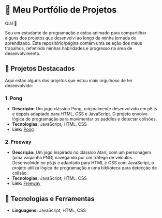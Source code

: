 # 🌟 Meu Portfólio de Projetos

Olá! 👋

Sou um estudante de programação e estou animado para compartilhar alguns dos projetos que desenvolvi ao longo da minha jornada de aprendizado. Este repositório/página contém uma seleção dos meus trabalhos, refletindo minhas habilidades e progresso na área de desenvolvimento.

## 💼 Projetos Destacados

Aqui estão alguns dos projetos que estou mais orgulhoso de ter desenvolvido:

### 1. **Pong**

- **Descrição:** Um jogo clássico Pong, originalmente desenvolvido em p5.js e depois adaptado para HTML, CSS e JavaScript. O projeto envolve lógica de programação para movimentar os paddles e detectar colisões.
- **Tecnologias:** JavaScript, HTML, CSS
- **Link:** [Pong](https://pong-sand.vercel.app/)

### 2. **Freeway**

- **Descrição:** Um jogo inspirado no clássico Atari, com um personagem (uma vaquinha PNG) navegando por um tráfego de veículos. Desenvolvido no p5.js e adaptado para HTML e CSS com JavaScript, o projeto utiliza lógica de programação e uma biblioteca para detecção de colisão.
- **Tecnologias:** JavaScript, HTML, CSS
- **Link:** [Freeway](https://freeway-rho.vercel.app/)
  
## 🔧 Tecnologias e Ferramentas

- **Linguagens:** JavaScript, HTML, CSS
